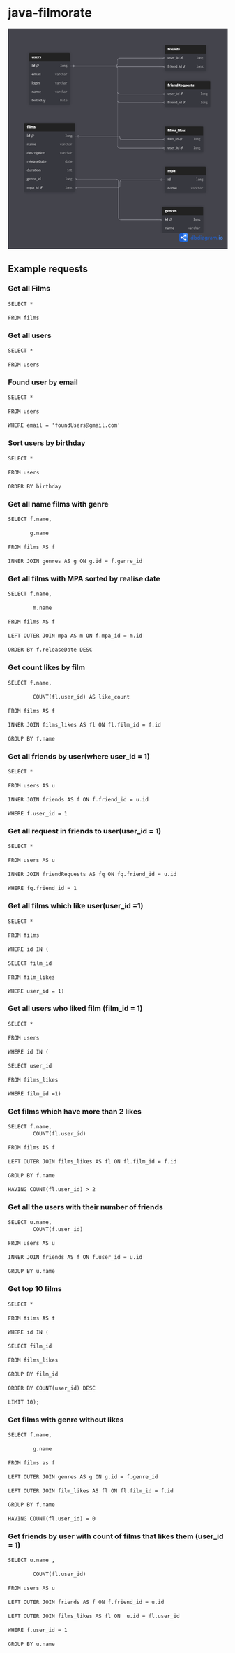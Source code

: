 # java-filmorate

![ER-diagrams](ER.png)


**Example requests**
--------------------

### Get all Films

  ```
SELECT *

FROM films
   ```

### Get all users

 ```
SELECT *
   
FROM users
   ```

### Found user by email

 ```
SELECT *
   
FROM users

WHERE email = 'foundUsers@gmail.com'
 ```

### Sort users by birthday

 ```
SELECT *

FROM users

ORDER BY birthday
 ```

### Get all name films with genre

 ```
SELECT f.name,

        g.name

FROM films AS f

INNER JOIN genres AS g ON g.id = f.genre_id
```

### Get all films with MPA sorted by realise date

```
SELECT f.name,

        m.name
        
FROM films AS f

LEFT OUTER JOIN mpa AS m ON f.mpa_id = m.id

ORDER BY f.releaseDate DESC
```

### Get count likes by film

```
SELECT f.name,

        COUNT(fl.user_id) AS like_count
        
FROM films AS f

INNER JOIN films_likes AS fl ON fl.film_id = f.id

GROUP BY f.name
```

### Get all friends by user(where user_id = 1)

```
SELECT *

FROM users AS u

INNER JOIN friends AS f ON f.friend_id = u.id

WHERE f.user_id = 1
```

### Get all request in friends to user(user_id = 1)

```
SELECT *

FROM users AS u

INNER JOIN friendRequests AS fq ON fq.friend_id = u.id

WHERE fq.friend_id = 1
```

### Get all films which like user(user_id =1)

```
SELECT *

FROM films 

WHERE id IN (

SELECT film_id 

FROM film_likes

WHERE user_id = 1)
```

### Get all users who liked film (film_id = 1)

```
SELECT *

FROM users 

WHERE id IN (

SELECT user_id

FROM films_likes 

WHERE film_id =1)
```

### Get films which have more than 2 likes

```
SELECT f.name,
        COUNT(fl.user_id)
        
FROM films AS f

LEFT OUTER JOIN films_likes AS fl ON fl.film_id = f.id

GROUP BY f.name 

HAVING COUNT(fl.user_id) > 2
```

### Get all the users with their number of friends

```
SELECT u.name,
        COUNT(f.user_id)

FROM users AS u

INNER JOIN friends AS f ON f.user_id = u.id

GROUP BY u.name
```

### Get top 10 films

```
SELECT *

FROM films AS f

WHERE id IN (

SELECT film_id
        
FROM films_likes

GROUP BY film_id

ORDER BY COUNT(user_id) DESC

LIMIT 10);
```

### Get films with genre without likes

```
SELECT f.name,

        g.name
        
FROM films as f

LEFT OUTER JOIN genres AS g ON g.id = f.genre_id

LEFT OUTER JOIN film_likes AS fl ON fl.film_id = f.id

GROUP BY f.name

HAVING COUNT(fl.user_id) = 0
```

### Get friends by user with count of  films that likes them (user_id = 1)

```
SELECT u.name ,

        COUNT(fl.user_id)
        
FROM users AS u 

LEFT OUTER JOIN friends AS f ON f.friend_id = u.id

LEFT OUTER JOIN films_likes AS fl ON  u.id = fl.user_id 

WHERE f.user_id = 1

GROUP BY u.name
```













